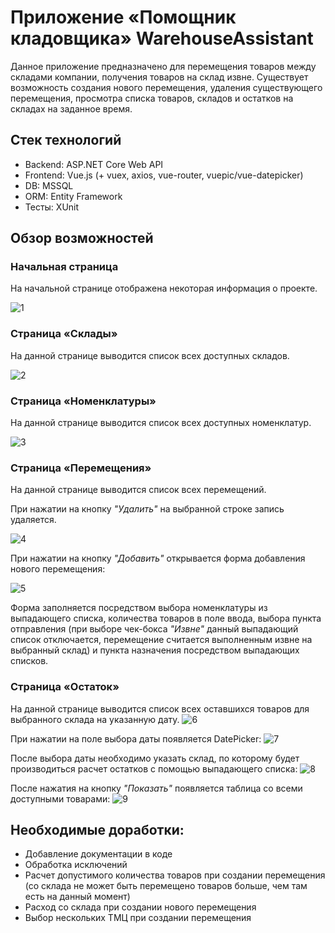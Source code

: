 # Приложение «Помощник кладовщика» WarehouseAssistant

Данное приложение предназначено для перемещения товаров между складами компании, получения товаров на склад извне. 
Существует возможность создания нового перемещения, удаления существующего перемещения, просмотра списка товаров, складов и остатков на складах на заданное время.

## Стек технологий

* Backend: ASP.NET Core Web API
* Frontend: Vue.js (+ vuex, axios, vue-router, vuepic/vue-datepicker)
* DB: MSSQL
* ORM: Entity Framework
* Тесты: XUnit

## Обзор возможностей

### Начальная страница

На начальной странице отображена некоторая информация о проекте.

![1](/docs/img/Home.png)

### Страница «Склады»
На данной странице выводится список всех доступных складов.

![2](/docs/img/Storages.png)

### Страница «Номенклатуры»
На данной странице выводится список всех доступных номенклатур.

![3](/docs/img/Items.png)

### Страница «Перемещения»
На данной странице выводится список всех перемещений. 

При нажатии на кнопку *"Удалить"* на выбранной строке запись удаляется.

![4](/docs/img/Transactions.png)

При нажатии на кнопку *"Добавить"* открывается форма добавления нового перемещения:

![5](/docs/img/AddTransaction.png)

Форма заполняется посредством выбора номенклатуры из выпадающего списка, количества товаров в поле ввода, выбора пункта отправления
(при выборе чек-бокса *"Извне"* данный выпадающий список отключается, перемещение считается выполненным извне на выбранный склад)
и пункта назначения посредством выпадающих списков.

### Страница «Остаток»
На данной странице выводится список всех оставшихся товаров для выбранного склада на указанную дату.
![6](/docs/img/Stocks1.png)

При нажатии на поле выбора даты появляется DatePicker:
![7](/docs/img/Stocks2.png)

После выбора даты необходимо указать склад, по которому будет производиться расчет остатков с помощью выпадающего списка:
![8](/docs/img/Stocks3.png)

После нажатия на кнопку *"Показать"* появляется таблица со всеми доступными товарами:
![9](/docs/img/Stocks4.png)

## Необходимые доработки:
* Добавление документации в коде
* Обработка исключений
* Расчет допустимого количества товаров при создании перемещения (со склада не может быть перемещено товаров больше, чем там есть на данный момент)
* Расход со склада при создании нового перемещения
* Выбор нескольких ТМЦ при создании перемещения
